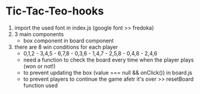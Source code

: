 # Tic-Tac-Teo-hooks

1. import the used font in index.js (google font >> fredoka)
2. 3 main components 
    - box component in board component
3. there are 8 win conditions for each player 
    - 0,1,2 - 3,4,5 - 6,7,8 - 0,3,6 - 1,4,7 - 2,5,8 - 0,4,8 - 2,4,6 
    - need a function to check the board every time when the player plays (won or not!) 
    - to prevent updating the box (value === null && onClick()) in board.js
    - to prevent players to continue the game afetr it's over >> resetBoard function used 
